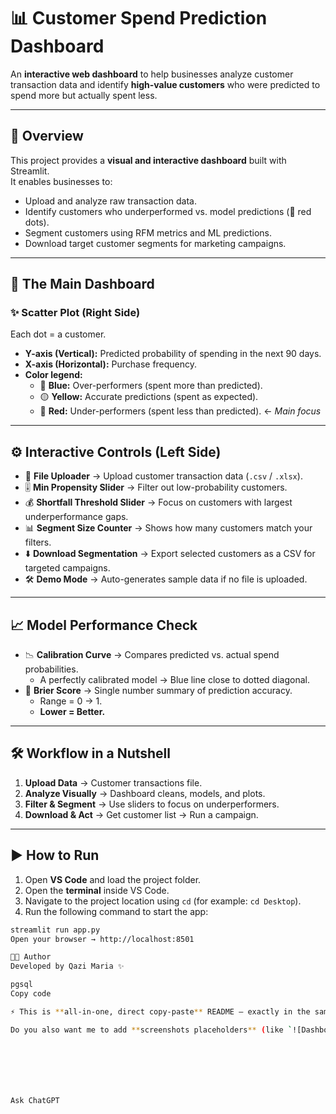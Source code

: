 # 📊 Customer Spend Prediction Dashboard  

An **interactive web dashboard** to help businesses analyze customer transaction data and identify **high-value customers** who were predicted to spend more but actually spent less.  

---

## 🚀 Overview  
This project provides a **visual and interactive dashboard** built with Streamlit.  
It enables businesses to:  
- Upload and analyze raw transaction data.  
- Identify customers who underperformed vs. model predictions (🔴 red dots).  
- Segment customers using RFM metrics and ML predictions.  
- Download target customer segments for marketing campaigns.  

---

## 🎯 The Main Dashboard  

### ✨ Scatter Plot (Right Side)  
Each dot = a customer.  

- **Y-axis (Vertical):** Predicted probability of spending in the next 90 days.  
- **X-axis (Horizontal):** Purchase frequency.  
- **Color legend:**  
  - 🔵 **Blue:** Over-performers (spent more than predicted).  
  - 🟡 **Yellow:** Accurate predictions (spent as expected).  
  - 🔴 **Red:** Under-performers (spent less than predicted). ← *Main focus*  

---

## ⚙️ Interactive Controls (Left Side)  

- 📂 **File Uploader** → Upload customer transaction data (`.csv` / `.xlsx`).  
- 🎚 **Min Propensity Slider** → Filter out low-probability customers.  
- 💰 **Shortfall Threshold Slider** → Focus on customers with largest underperformance gaps.  
- 📊 **Segment Size Counter** → Shows how many customers match your filters.  
- ⬇️ **Download Segmentation** → Export selected customers as a CSV for targeted campaigns.  
- 🛠️ **Demo Mode** → Auto-generates sample data if no file is uploaded.  

---

## 📈 Model Performance Check  

- 📉 **Calibration Curve** → Compares predicted vs. actual spend probabilities.  
  - A perfectly calibrated model → Blue line close to dotted diagonal.  
- 🔢 **Brier Score** → Single number summary of prediction accuracy.  
  - Range = 0 → 1.  
  - **Lower = Better.**  

---

## 🛠️ Workflow in a Nutshell  

1. **Upload Data** → Customer transactions file.  
2. **Analyze Visually** → Dashboard cleans, models, and plots.  
3. **Filter & Segment** → Use sliders to focus on underperformers.  
4. **Download & Act** → Get customer list → Run a campaign.  

---

## ▶️ How to Run  

1. Open **VS Code** and load the project folder.  
2. Open the **terminal** inside VS Code.  
3. Navigate to the project location using `cd` (for example: `cd Desktop`).  
4. Run the following command to start the app:  

```bash
streamlit run app.py
Open your browser → http://localhost:8501

👩‍💻 Author
Developed by Qazi Maria ✨

pgsql
Copy code

⚡ This is **all-in-one, direct copy-paste** README — exactly in the same style you showed me.  

Do you also want me to add **screenshots placeholders** (like `![Dashboard Screenshot](images/dashboard.png)`) so you can later attach UI images?







Ask ChatGPT
